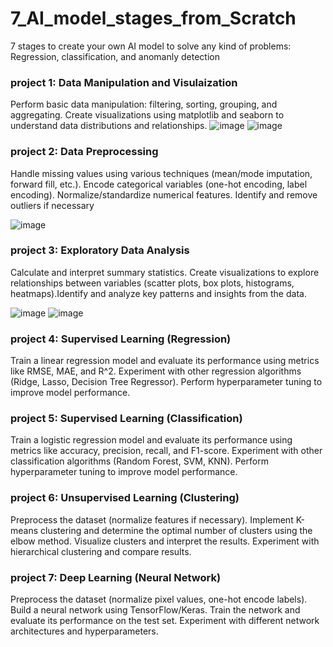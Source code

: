 # 7_AI_model_stages_from_Scratch
7 stages to create your own AI model to solve any kind of problems: Regression, classification, and anomanly detection

### project 1: Data Manipulation and Visulaization 
Perform basic data manipulation: filtering, sorting, grouping, and aggregating. Create visualizations using matplotlib and seaborn to understand data distributions and relationships.
![image](https://github.com/user-attachments/assets/b2e4325a-f6ee-4324-aace-9c35746075ec)
![image](https://github.com/user-attachments/assets/0ebc271e-d878-4738-8565-34c1fb7a40d9)


### project 2: Data Preprocessing
Handle missing values using various techniques (mean/mode imputation, forward fill, etc.). Encode categorical variables (one-hot encoding, label encoding). Normalize/standardize numerical features. Identify and remove outliers if necessary

![image](https://github.com/user-attachments/assets/f26abf8a-5956-4ba8-8d9c-3a4f9a521845)


### project 3: Exploratory Data Analysis
Calculate and interpret summary statistics. Create visualizations to explore relationships between variables (scatter plots, box plots, histograms, heatmaps).Identify and analyze key patterns and insights from the data.

![image](https://github.com/user-attachments/assets/1ba58ea9-93a6-429c-8008-bdb5e30f96af)
![image](https://github.com/user-attachments/assets/e544db5d-8cf3-4b8a-9f76-67959d1cfb8a)


### project 4: Supervised Learning (Regression)
Train a linear regression model and evaluate its performance using metrics like RMSE, MAE, and R^2. Experiment with other regression algorithms (Ridge, Lasso, Decision Tree Regressor). Perform hyperparameter tuning to improve model performance.

### project 5: Supervised Learning (Classification)
Train a logistic regression model and evaluate its performance using metrics like accuracy, precision, recall, and F1-score. Experiment with other classification algorithms (Random Forest, SVM, KNN). Perform hyperparameter tuning to improve model performance.


### project 6: Unsupervised Learning (Clustering)
Preprocess the dataset (normalize features if necessary). Implement K-means clustering and determine the optimal number of clusters using the elbow method. Visualize clusters and interpret the results. Experiment with hierarchical clustering and compare results.

### project 7: Deep Learning (Neural Network)
Preprocess the dataset (normalize pixel values, one-hot encode labels). Build a neural network using TensorFlow/Keras. Train the network and evaluate its performance on the test set. Experiment with different network architectures and hyperparameters.



